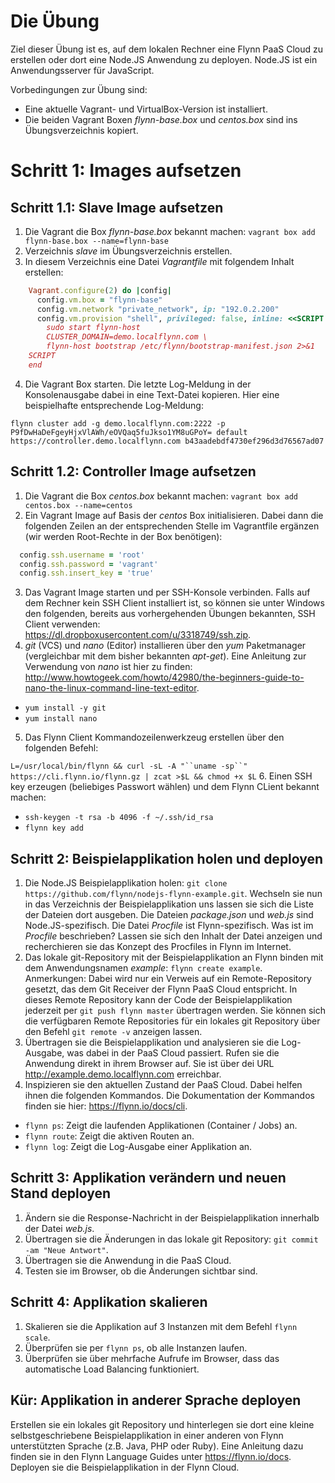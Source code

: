 # Die Übung
Ziel dieser Übung ist es, auf dem lokalen Rechner eine Flynn PaaS Cloud zu erstellen oder dort eine Node.JS Anwendung zu deployen. Node.JS ist ein Anwendungsserver für JavaScript.

Vorbedingungen zur Übung sind: 
* Eine aktuelle Vagrant- und VirtualBox-Version ist installiert.
* Die beiden Vagrant Boxen _flynn-base.box_ und _centos.box_ sind ins Übungsverzeichnis kopiert.

# Schritt 1: Images aufsetzen

## Schritt 1.1: Slave Image aufsetzen
1. Die Vagrant die Box _flynn-base.box_ bekannt machen:
   `vagrant box add flynn-base.box --name=flynn-base`
2. Verzeichnis _slave_ im Übungsverzeichnis erstellen.
3. In diesem Verzeichnis eine Datei _Vagrantfile_ mit folgendem Inhalt erstellen:
```ruby
	Vagrant.configure(2) do |config|
	  config.vm.box = "flynn-base"
	  config.vm.network "private_network", ip: "192.0.2.200"
	  config.vm.provision "shell", privileged: false, inline: <<SCRIPT
	    sudo start flynn-host
	    CLUSTER_DOMAIN=demo.localflynn.com \
	    flynn-host bootstrap /etc/flynn/bootstrap-manifest.json 2>&1
	SCRIPT
	end
```
4. Die Vagrant Box starten. Die letzte Log-Meldung in der Konsolenausgabe dabei in eine Text-Datei kopieren. Hier eine beispielhafte entsprechende Log-Meldung:

`flynn cluster add -g demo.localflynn.com:2222 -p P9fDwHaDeFgeyHjxVlAWh/eOVQaq5fuJkso1YM8uGPoY= default https://controller.demo.localflynn.com b43aadebdf4730ef296d3d76567ad07`

## Schritt 1.2: Controller Image aufsetzen
1. Die Vagrant die Box _centos.box_ bekannt machen:
   `vagrant box add centos.box --name=centos`
2. Ein Vagrant Image auf Basis der _centos_ Box initialisieren. Dabei dann die folgenden Zeilen an der entsprechenden Stelle im Vagrantfile ergänzen (wir werden Root-Rechte in der Box benötigen):
```ruby
  config.ssh.username = 'root'
  config.ssh.password = 'vagrant'
  config.ssh.insert_key = 'true'
```
3. Das Vagrant Image starten und per SSH-Konsole verbinden. Falls auf dem Rechner kein SSH Client installiert ist, so können sie unter Windows den folgenden, bereits aus vorhergehenden Übungen bekannten, SSH Client verwenden: https://dl.dropboxusercontent.com/u/3318749/ssh.zip.
4. _git_ (VCS) und _nano_ (Editor) installieren über den _yum_ Paketmanager (vergleichbar mit dem bisher bekannten _apt-get_). Eine Anleitung zur Verwendung von _nano_ ist hier zu finden: http://www.howtogeek.com/howto/42980/the-beginners-guide-to-nano-the-linux-command-line-text-editor.
  * `yum install -y git`
  * `yum install nano` 
 
5. Das Flynn Client Kommandozeilenwerkzeug erstellen über den folgenden Befehl:

  `L=/usr/local/bin/flynn && curl -sL -A "``uname -sp``" https://cli.flynn.io/flynn.gz | zcat >$L && chmod +x $L`
6. Einen SSH key erzeugen (beliebiges Passwort wählen) und dem Flynn CLient bekannt machen:
  * `ssh-keygen -t rsa -b 4096 -f ~/.ssh/id_rsa`
  * `flynn key add`

## Schritt 2: Beispielapplikation holen und deployen 
1. Die Node.JS Beispielapplikation holen:
`git clone https://github.com/flynn/nodejs-flynn-example.git`.
Wechseln sie nun in das Verzeichnis der Beispielapplikation uns lassen sie sich die Liste der Dateien dort ausgeben. Die Dateien _package.json_ und _web.js_ sind Node.JS-spezifisch. Die Datei _Procfile_ ist Flynn-spezifisch. Was ist im _Procfile_ beschrieben? Lassen sie sich den Inhalt der Datei anzeigen und recherchieren sie das Konzept des Procfiles in Flynn im Internet.
2. Das lokale git-Repository mit der Beispielapplikation an Flynn binden mit dem Anwendungsnamen _example_:
`flynn create example`. Anmerkungen: Dabei wird nur ein Verweis auf ein Remote-Repository gesetzt, das dem Git Receiver der Flynn PaaS Cloud entspricht. In dieses Remote Repository kann der Code der Beispielapplikation jederzeit per `git push flynn master` übertragen werden. Sie können sich die verfügbaren Remote Repositories für ein lokales git Repository über den Befehl `git remote -v` anzeigen lassen.
3. Übertragen sie die Beispielapplikation und analysieren sie die Log-Ausgabe, was dabei in der PaaS Cloud passiert. Rufen sie die Anwendung direkt in ihrem Browser auf. Sie ist über dei URL http://example.demo.localflynn.com erreichbar.
4. Inspizieren sie den aktuellen Zustand der PaaS Cloud. Dabei helfen ihnen die folgenden Kommandos. Die Dokumentation der Kommandos finden sie hier: https://flynn.io/docs/cli.
  * `flynn ps`: Zeigt die laufenden Applikationen (Container / Jobs) an.
  * `flynn route`: Zeigt die aktiven Routen an.
  * `flynn log`: Zeigt die Log-Ausgabe einer Applikation an.


## Schritt 3: Applikation verändern und neuen Stand deployen
1. Ändern sie die Response-Nachricht in der Beispielapplikation innerhalb der Datei _web.js_.
2. Übertragen sie die Änderungen in das lokale git Repository: `git commit -am "Neue Antwort"`.
3. Übertragen sie die Anwendung in die PaaS Cloud.
4. Testen sie im Browser, ob die Änderungen sichtbar sind.

## Schritt 4: Applikation skalieren
1. Skalieren sie die Applikation auf 3 Instanzen mit dem Befehl `flynn scale`.
2. Überprüfen sie per `flynn ps`, ob alle Instanzen laufen.
3. Überprüfen sie über mehrfache Aufrufe im Browser, dass das automatische Load Balancing funktioniert.

## Kür: Applikation in anderer Sprache deployen
Erstellen sie ein lokales git Repository und hinterlegen sie dort eine kleine selbstgeschriebene Beispielapplikation in einer anderen von Flynn unterstützten Sprache (z.B. Java, PHP oder Ruby). Eine Anleitung dazu finden sie in den Flynn Language Guides unter https://flynn.io/docs. Deployen sie die Beispielapplikation in der Flynn Cloud.
